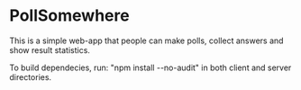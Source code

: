 # PollSomewhere

This is a simple web-app that people can make polls, collect answers and show result statistics.

To build dependecies, run:
"npm install --no-audit"
in both client and server directories.
